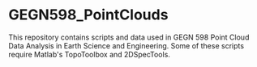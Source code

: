 # GEGN598_PointClouds

This repository contains scripts and data used in GEGN 598 Point Cloud Data Analysis in Earth Science and Engineering. Some of these scripts require Matlab's TopoToolbox and 2DSpecTools.
